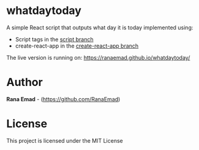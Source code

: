 # whatdaytoday

A simple React script that outputs what day it is today implemented using:
- Script tags in the [script branch](https://github.com/RanaEmad/whatdaytoday/tree/script)
- create-react-app in the [create-react-app branch](https://github.com/RanaEmad/whatdaytoday/tree/create-react-app)

The live version is running on: https://ranaemad.github.io/whatdaytoday/

# Author

**Rana Emad** - (https://github.com/RanaEmad)

# License

This project is licensed under the MIT License
